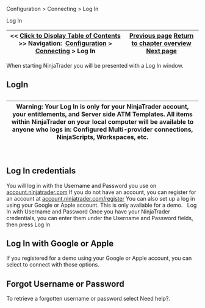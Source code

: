 ﻿
Configuration \> Connecting \> Log In

Log In

| \<\< [Click to Display Table of Contents](log-in.md) \>\> **Navigation:**     [Configuration](configuration.md) \> [Connecting](connecting.md) \> Log In | [Previous page](connecting.md) [Return to chapter overview](connecting.md) [Next page](trading-mode.md) |
| --- | --- |
When starting NinjaTrader you will be presented with a Log In window.
 
## LogIn
## 
## 

| Warning: Your Log In is only for your NinjaTrader account, your entitlements, and Server side ATM Templates. All items within NinjaTrader on your local computer will be available to anyone who logs in: Configured Multi\-provider connections, NinjaScripts, Workspaces, etc. |
| --- |
 
## Log In credentials
You will log in with the Username and Password you use on [account.ninjatrader.com](https://account.ninjatrader.com/welcome) 
If you do not have an account, you can register for an account at [account.ninjatrader.com/register](https://account.ninjatrader.com/register)
You can also set up a log in using your Google or Apple account. This is only available for a demo.
 
Log In with Username and Password
Once you have your NinjaTrader credentials, you can enter them under the Username and Password fields, then press Log In
## 
## Log In with Google or Apple
If you registered for a demo using your Google or Apple account, you can select to connect with those options.
 
## Forgot Username or Password
To retrieve a forgotten username or password select Need help?.
